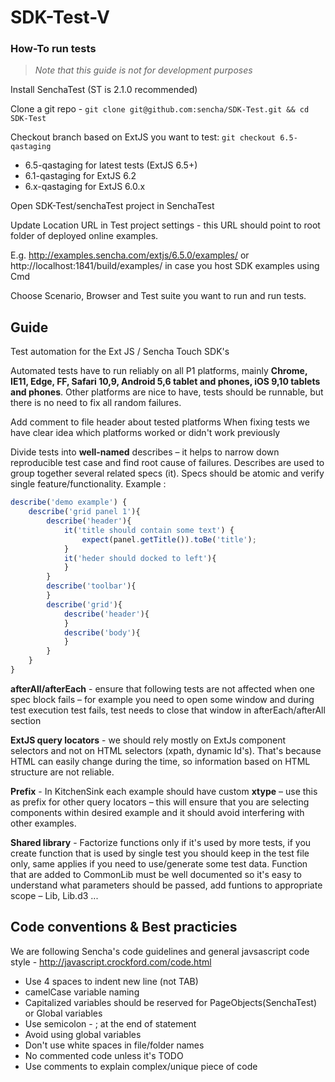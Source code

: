 # SDK-Test-V


### How-To run tests

> *Note that this guide is not for development purposes*

Install SenchaTest (ST is 2.1.0 recommended)

Clone a git repo -  `git clone git@github.com:sencha/SDK-Test.git && cd SDK-Test`

Checkout branch based on ExtJS you want to test:
`git checkout 6.5-qastaging`

   * 6.5-qastaging for latest tests (ExtJS 6.5+)
   * 6.1-qastaging for ExtJS 6.2
   * 6.x-qastaging for ExtJS 6.0.x



Open SDK-Test/senchaTest project in SenchaTest

Update Location URL in Test project settings - this URL should point to root folder of deployed online examples.

E.g.  http://examples.sencha.com/extjs/6.5.0/examples/
or    http://localhost:1841/build/examples/   in case you host SDK examples using Cmd

Choose Scenario, Browser and Test suite you want to run and run tests.


## Guide


Test automation for the Ext JS / Sencha Touch SDK's

Automated tests have to run reliably on all P1 platforms, mainly **Chrome, IE11, Edge, FF, Safari 10,9,  Android 5,6 tablet and phones, iOS 9,10 tablets and phones**. Other platforms are nice to have, tests should be runnable, but there is no need to fix all random failures. 
 
Add comment to file header about tested platforms 
When fixing tests we have clear idea which platforms worked or didn't work previously 
 
Divide tests into **well-named** describes – it helps to narrow down reproducible test case and find root cause of failures. Describes are used to group together several related specs (it). Specs should be atomic and verify single feature/functionality.
Example : 
```javascript
describe('demo example') { 
    describe('grid panel 1'){ 
        describe('header'){ 
            it('title should contain some text') {
                expect(panel.getTitle()).toBe('title');
            }
            it('heder should docked to left'){
            } 
        } 
        describe('toolbar'){            
        } 
        describe('grid'){ 
            describe('header'){ 
            } 
            describe('body'){ 
            } 
        } 
    } 
} 
```
**afterAll/afterEach** - ensure that following tests are not affected when one spec block fails – for example you need to open some window and during test execution test fails, test needs to close that window in afterEach/afterAll section 
 
**ExtJS query locators** - we should rely mostly on ExtJs component selectors and not on HTML selectors (xpath, dynamic Id's). That's because HTML can easily change during the time, so information based on HTML structure are not reliable. 
 
**Prefix** - In KitchenSink each example should have custom **xtype** – use this as prefix for other query locators – this will ensure that you are selecting components within desired example and it should avoid interfering with other examples.  
 
**Shared library** - Factorize functions only if it's used by more tests, if you create function that is used by single test you should keep in the test file only, same applies if you need to use/generate some test data. 
Function that are added to CommonLib must be well documented so it's easy to understand what parameters should be passed, add funtions to appropriate scope – Lib, Lib.d3 ... 
 
 
## Code conventions & Best practicies 
We are following Sencha's code guidelines and general javsascript code style - http://javascript.crockford.com/code.html 
* Use 4 spaces to indent new line (not TAB) 
* camelCase variable naming 
* Capitalized variables should be reserved for PageObjects(SenchaTest) or Global variables 
* Use semicolon - ; at the end of statement 
* Avoid using global variables 
* Don't use white spaces in file/folder names 
* No commented code unless it's TODO 
* Use comments to explain complex/unique piece of code
